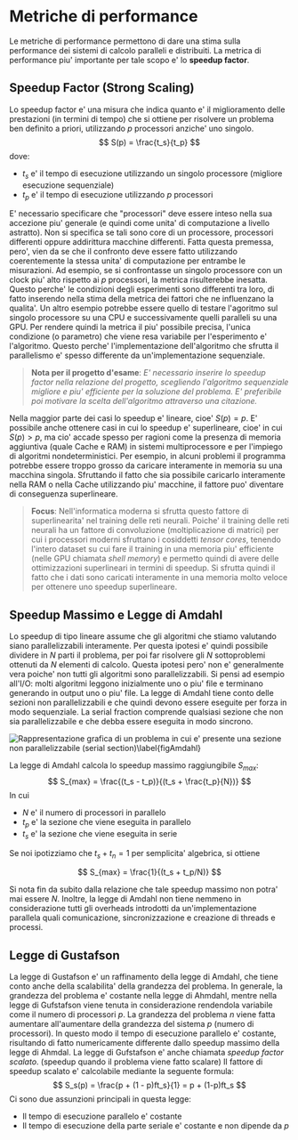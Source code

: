 # Metriche di performance
Le metriche di performance permettono di dare una stima sulla performance dei sistemi di calcolo
paralleli e distribuiti. La metrica di performance piu' importante per tale scopo e' lo **speedup
factor**.

## Speedup Factor (Strong Scaling)
Lo speedup factor e' una misura che indica quanto e' il miglioramento delle prestazioni (in termini
di tempo) che si ottiene per risolvere un problema ben definito a priori, utilizzando $p$ processori
anziche' uno singolo. 
$$
S(p) = \frac{t_s}{t_p}
$$
dove:

* $t_s$ e' il tempo di esecuzione utilizzando un singolo processore (migliore esecuzione
  sequenziale)
* $t_p$ e' il tempo di esecuzione utilizzando $p$ processori

E' necessario specificare che "processori" deve essere inteso nella sua accezione piu' generale (e
quindi come unita' di computazione a livello astratto). Non si specifica se tali sono core di un
processore, processori differenti oppure addirittura macchine differenti.  Fatta questa premessa,
pero', vien da se che il confronto deve essere fatto utilizzando coerentemente la stessa unita' di
computazione per entrambe le misurazioni. Ad esempio, se si confrontasse un singolo processore con
un clock piu' alto rispetto ai $p$ processori, la metrica risulterebbe inesatta.  Questo perche' le
condizioni degli esperimenti sono differenti tra loro, di fatto inserendo nella stima della metrica
dei fattori che ne influenzano la qualita'.  Un altro esempio potrebbe essere quello di testare
l'agoritmo sul singolo processore su una CPU e successivamente quelli paralleli su una GPU.  Per
rendere quindi la metrica il piu' possibile precisa, l'unica condizione (o parametro) che viene resa
variabile per l'esperimento e' l'algoritmo. Questo perche' l'implementazione dell'algoritmo che
sfrutta il parallelismo e' spesso differente da un'implementazione sequenziale.

>**Nota per il progetto d'esame**: *E' necessario inserire lo speedup factor nella relazione del
>progetto, scegliendo l'algoritmo sequenziale migliore e piu' efficiente per la soluzione del
>problema.  E' preferibile poi motivare la scelta dell'algoritmo attraverso una citazione.*

Nella maggior parte dei casi lo speedup e' lineare, cioe' $S(p)=p$. E' possibile anche ottenere casi
in cui lo speedup e' superlineare, cioe' in cui $S(p)>p$, ma cio' accade spesso per ragioni come la
presenza di memoria aggiuntiva (quale Cache e RAM) in sistemi multiprocessore e per l'impiego di
algoritmi nondeterministici.  Per esempio, in alcuni problemi il programma potrebbe essere troppo
grosso da caricare interamente in memoria su una macchina singola. Sfruttando il fatto che sia
possibile caricarlo interamente nella RAM o nella Cache utilizzando piu' macchine, il fattore puo'
diventare di conseguenza superlineare.

>**Focus**: Nell'informatica moderna si sfrutta questo fattore di superlinearita' nel training delle
>reti neurali. Poiche' il training delle reti neurali ha un fattore di convoluzione (moltiplicazione
>di matrici) per cui i processori moderni sfruttano i cosiddetti *tensor cores*, tenendo l'intero
>dataset su cui fare il training in una memoria piu' efficiente (nelle GPU chiamata *shell memory*) e
>permetto quindi di avere delle ottimizzazioni superlineari in termini di speedup.  Si sfrutta quindi
>il fatto che i dati sono caricati interamente in una memoria molto veloce per ottenere uno speedup
>superlineare. 

## Speedup Massimo e Legge di Amdahl
Lo speedup di tipo lineare assume che gli algoritmi che stiamo valutando siano parallelizzabili
interamente. Per questa ipotesi e' quindi possibile dividere in $N$ parti il problema, per poi far
risolvere gli $N$ sottoproblemi ottenuti da $N$ elementi di calcolo.  Questa ipotesi pero' non e'
generalmente vera poiche' non tutti gli algoritmi sono parallelizzabili.  Si pensi ad esempio
all'I/O: molti algoritmi leggono inizialmente uno o piu' file e terminano generando in output uno o
piu' file.  La legge di Amdahl tiene conto delle sezioni non parallelizzabili e che quindi devono
essere eseguite per forza in modo sequenziale. La serial fraction comprende qualsiasi sezione che
non sia parallelizzabile e che debba essere eseguita in modo sincrono. 

![Rappresentazione grafica di un problema in cui e' presente una sezione non parallelizzabile
(*serial section*)\label{figAmdahl}](img/1_amdahl.png)

La legge di Amdahl calcola lo speedup massimo raggiungibile $S_{max}$:
$$
S_{max} = \frac{(t_s - t_p)}{(t_s + \frac{t_p}{N})}
$$
In cui

* $N$ e' il numero di processori in parallelo
* $t_p$ e' la sezione che viene eseguita in parallelo
* $t_s$ e' la sezione che viene eseguita in serie

Se noi ipotizziamo che $t_s + t_n = 1$ per semplicita' algebrica, si ottiene

$$
S_{max} = \frac{1}{(t_s + t_p/N)}
$$

Si nota fin da subito dalla relazione che tale speedup massimo non potra' mai essere $N$. Inoltre,
la legge di Amdahl non tiene nemmeno in considerazione tutti gli overheads introdotti da
un'implementazione parallela quali comunicazione, sincronizzazione e creazione di threads e
processi.

## Legge di Gustafson
La legge di Gustafson e' un raffinamento della legge di Amdahl, che tiene conto anche della
scalabilita' della grandezza del problema. In generale, la grandezza del problema e' costante nella
legge di Ahmdahl, mentre nella legge di Gufstafson viene tenuta in considerazione rendendola
variabile come il numero di processori $p$. La grandezza del problema $n$ viene fatta aumentare
all'aumentare della grandezza del sistema $p$ (numero di processori). In questo modo il tempo di
esecuzione parallelo e' costante, risultando di fatto numericamente differente dallo speedup massimo
della legge di Ahmdal. La legge di Gufstafson e' anche chiamata *speedup factor scalato*. (speedup
quando il problema viene fatto scalare)
Il fattore di speedup scalato e' calcolabile mediante la seguente formula:
$$
S_s(p) = \frac{p + (1 - p)ft_s}{1} = p + (1-p)ft_s
$$
Ci sono due assunzioni principali in questa legge:

* Il tempo di esecuzione parallelo e' costante
* Il tempo di esecuzione della parte seriale e' costante e non dipende da $p$

